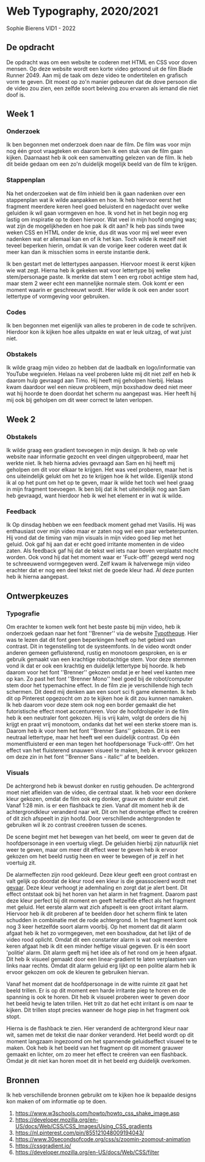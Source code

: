 # Web Typography, 2020/2021

Sophie Bierens VID1 - 2022


## De opdracht

De opdracht was om een website te coderen met HTML en CSS voor doven mensen. Op deze website wordt een korte video getoond uit de film Blade Runner 2049. Aan mij de taak om deze video te ondertitelen en grafisch vorm  te geven. Dit moest op zo'n manier gebeuren dat de dove persoon die de video zou zien, een zelfde soort beleving zou ervaren als iemand die niet doof is.  


## Week 1

### Onderzoek
Ik ben begonnen met onderzoek doen naar de film. De film was voor mijn nog één groot vraagteken en daarom ben ik een stuk van de film gaan kijken. Daarnaast heb ik ook een samenvatting gelezen van de film. Ik heb dit beide gedaan om een zo'n duidelijk mogelijk beeld van de film te krijgen. 

### Stappenplan
Na het onderzoeken wat de film inhield ben ik gaan nadenken over een stappenplan wat ik wilde aanpakken en hoe. Ik heb hiervoor eerst het fragment meerdere keren heel goed beluisterd en nagedacht over welke geluiden ik wil gaan vormgeven en hoe. Ik vond het in het begin nog erg lastig om inspiratie op te doen hiervoor. Wat veel in mijn hoofd omging was; wat zijn de mogelijkheden en hoe pak ik dit aan? Ik heb pas sinds twee weken CSS en HTML onder de knie, dus dit was voor mij wel weer even nadenken wat er allemaal kan en of ik het kan. Toch wilde ik mezelf niet teveel beperken hierin, omdat ik van de vorige keer coderen weet dat ik meer kan dan ik misschien soms in eerste instantie denk. 

Ik ben gestart met de lettertypes aanpassen. Hiervoor moest ik eerst kijken wie wat zegt. Hierna heb ik gekeken wat voor lettertype bij welke stem/personage paste. Ik merkte dat stem 1 een erg robot achtige stem had, maar stem 2 weer echt een mannelijke normale stem. Ook komt er een moment waarin er geschreeuwt wordt. Hier wilde ik ook een ander soort lettertype of vormgeving voor gebruiken. 

### Codes
Ik ben begonnen met eigenlijk van alles te proberen in de code te schrijven. Hierdoor kon ik kijken hoe alles uitpakte en wat er leuk uitzag, of wat juist niet. 

### Obstakels 
Ik wilde graag mijn video zo hebben dat de laadbalk en logo/informatie van YouTube wegvielen. Helaas na veel proberen lukte mij dit niet zelf en heb ik daarom hulp gevraagd aan Timo. Hij heeft mij geholpen hierbij. Helaas kwam daardoor wel een nieuw probleem, mijn boxshadow deed niet meer wat hij hoorde te doen doordat het scherm nu aangepast was. Hier heeft hij mij ook bij geholpen om dit weer correct te laten verlopen. 


## Week 2

### Obstakels 
Ik wilde graag een gradient toevoegen in mijn design. Ik heb op vele website naar informatie gezocht en veel dingen uitgeprobeerd, maar het werkte niet. Ik heb hierna advies gevraagd aan Sam en hij heeft mij geholpen om dit voor elkaar te krijgen. Het was veel proberen, maar het is ons uiteindelijk gelukt om het zo te krijgen hoe ik het wilde. Eigenlijk stond ik al op het punt om het op te geven, maar ik wilde het toch wel heel graag in mijn fragment toevoegen. Ik ben blij dat ik het uiteindelijk nog aan Sam heb gevraagd, want hierdoor heb ik wel het element er in wat ik wilde. 

### Feedback 
Ik Op dinsdag hebben we een feedback moment gehad met Vasilis. Hij was enthausiast over mijn video maar er zaten nog wel een paar verbeterpunten. Hij vond dat de timing van mijn visuals in mijn video goed liep met het geluid. Ook gaf hij aan dat er echt goed irritante momenten in de video zaten. Als feedback gaf hij dat de tekst wel iets naar boven verplaatst mocht worden. Ook vond hij dat het moment waar er 'Fuck-off!' gezegd werd nog te schreeuwend vormgegeven werd. Zelf kwam ik halverwege mijn video erachter dat er nog een deel tekst niet de goede kleur had. Al deze punten heb ik hierna aangepast.

## Ontwerpkeuzes

### Typografie
Om erachter te komen welk font het beste paste bij mijn video, heb ik onderzoek gedaan naar het font ''Brenner'' via de website [Typotheque](https://www.typotheque.com/blog/brenner_an_unusual_typeface_family_with_distinct_voices). Hier was te lezen dat dit font geen beperkingen heeft op het gebied van contrast. Dit in tegenstelling tot de systeemfonts. In de video wordt onder anderen gemeen gefluisterend, rustig en monotoom gesproken, en is er gebruik gemaakt van een krachtige robotachtige stem. Voor deze stemmen vond ik dat er ook een krachtig en duidelijk lettertype bij hoorde. Ik heb daarom voor het font ''Brenner'' gekozen omdat je er heel veel kanten mee op kan. Zo past het font ''Brenner Mono'' heel goed bij de robot/computer stem door het typemachine effect. In de film zie je verschillende high tech schermen. Dit deed mij denken aan een soort sci fi game elementen. Ik heb dit op Pinterest opgezocht om zo te kijken hoe ik dit zou kunnen namaken. Ik heb daarom voor deze stem ook nog een border gemaakt die het futoristische effect moet accentureren. Voor de hoofdrolspeler in de film heb ik een neutraler font gekozen. Hij is vrij kalm, volgt de orders die hij krijgt en praat vrij monotoom, ondanks dat het wel een sterke stoere man is. Daarom heb ik voor hem het font ''Brenner Sans'' gekozen. Dit is een neutraal lettertype, maar het heeft wel een duidelijk contrast. Op één momentfluisterd er een man tegen het hoofdpersonage 'Fuck-off!'. Om het effect van het fluisterend snauwen visueel te maken, heb ik ervoor gekozen om deze zin in het font ''Brenner Sans - italic'' af te beelden.

### Visuals

De achtergrond heb ik bewust donker en rustig gehouden. De achtergrond moet niet afleiden van de video, die centraal staat. Ik heb voor een donkere kleur gekozen, omdat de film ook erg donker, grauw en duister eruit ziet. Vanaf 1:28 min. is er een flashback te zien. Vanaf dit moment heb ik de achtergrondkleur veranderd naar wit. Dit om het dromerige effect te creëren of dit zich afspeelt in zijn hoofd. Door verschillende achtergronden te gebruiken wil ik zo contrast creeëren tussen de scenes.

De scene begint met het bewegen van het beeld, om weer te geven dat de hoofdpersonage in een voertuig vliegt. De geluiden hierbij zijn natuurlijk niet weer te geven, maar om meer dit effect weer te geven heb ik ervoor gekozen om het beeld rustig heen en weer te bewegen of je zelf in het voertuig zit. 

De alarmeffecten zijn rood gekleurd. Deze kleur geeft een groot contrast en valt gelijk op doordat de kleur rood een kleur is die geassocieerd wordt met [gevaar](https://suprevo.com/de-betekenis-van-kleuren/#:~:text=De%20kleur%20rood,ademhalingssnelheid%20en%20verhoogt%20de%20bloeddruk.). Deze kleur verhoogt je ademhaling en zorgt dat je alert bent. Dit effect ontstaat ook bij het horen van het alarm in het fragment. Daarom past deze kleur perfect bij dit moment en geeft hetzelfde effect als het fragment met geluid. Het eerste alarm wat zich afspeelt is een groot irritant alarm. Hiervoor heb ik dit proberen af te beelden door het scherm flink te laten schudden in combinatie met de rode achtergrond. In het fragment komt ook nog 3 keer hetzelfde soort alarm voorbij. Op het moment dat dit alarm afgaat heb ik het zo vormgegeven, met een boxshadow, dat het lijkt of de video rood oplicht. Omdat dit een constanter alarm is wat ook meerdere keren afgaat heb ik dit een minder heftige visual gegeven. Er is één soort 'politie' alarm. Dit alarm geeft mij het idee als of het rond om je heen afgaat. Dit heb ik visueel gemaakt door een linear-gradient te laten verplaatsen van links naar rechts. Omdat dit alarm geluid erg lijkt op een politie alarm heb ik ervoor gekozen om ook de kleuren te gebruiken hiervan. 

Vanaf het moment dat de hoofdpersonage in de witte ruimte zit gaat het beeld trillen. Er is op dit moment een harde irritante piep te horen en de spanning is ook te horen. Dit heb ik visueel proberen weer te geven door het beeld hevig te laten trillen. Het trilt zo dat het echt irritant is om naar te kijken. Dit trillen stopt precies wanneer de hoge piep in het fragment ook stopt. 

Hierna is de flashback te zien. Hier veranderd de achtergrond kleur naar wit, samen met de tekst die naar donker veranderd. Het beeld wordt op dit moment langzaam ingezoomd om het spannende geluidseffect visueel te te maken. Ook heb ik het beeld van het fragment op dit moment grauwer gemaakt en lichter, om zo meer het effect te creëren van een flashback. Omdat je dit niet kan horen moet dit in het beeld erg duidelijk overkomen. 



## Bronnen
Ik heb verschillende bronnen gebruikt om te kijken hoe ik bepaalde designs kon maken of om informatie op te doen.

1. https://www.w3schools.com/howto/howto_css_shake_image.asp
2. https://developer.mozilla.org/en-US/docs/Web/CSS/CSS_Images/Using_CSS_gradients
3. https://nl.pinterest.com/pin/855121048009194043/
4. https://www.30secondsofcode.org/css/s/zoomin-zoomout-animation 
5. https://cssgradient.io/
6. https://developer.mozilla.org/en-US/docs/Web/CSS/filter




